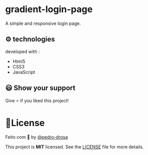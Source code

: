 # gradient-login-page

A simple and responsive login page.

## ⚙️ technologies

developed with :

- Html5
- CSS3
- JavaScript

## 😃 Show your support

Give ⭐️ if you liked this project!

# 📝License

Feito com 🖤 by [@pedro-drosa](https://github.com/pedro-drosa)

This project is **MIT** licensed. See the [LICENSE](https://github.com/pedro-drosa/gradient--login-page/blob/master/LICENSE) file for more details.